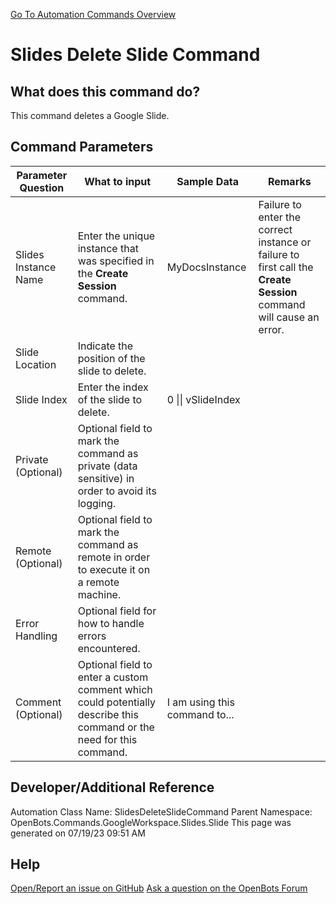 <!--TITLE: Slides Delete Slide Command -->
<!-- SUBTITLE: a command in the Google Workspace Commands\Slides\Slide group. -->
[Go To Automation Commands Overview](/automation-commands)


# Slides Delete Slide Command


## What does this command do?
This command deletes a Google Slide.


## Command Parameters
| Parameter Question   	| What to input  	|  Sample Data 	| Remarks  	|
| ---                    | ---               | ---           | ---       |
|Slides Instance Name|Enter the unique instance that was specified in the **Create Session** command.|MyDocsInstance|Failure to enter the correct instance or failure to first call the **Create Session** command will cause an error.|
|Slide Location|Indicate the position of the slide to delete.|||
|Slide Index|Enter the index of the slide to delete.|0 \|\| vSlideIndex||
|Private (Optional)|Optional field to mark the command as private (data sensitive) in order to avoid its logging.|||
|Remote (Optional)|Optional field to mark the command as remote in order to execute it on a remote machine.|||
|Error Handling|Optional field for how to handle errors encountered.|||
|Comment (Optional)|Optional field to enter a custom comment which could potentially describe this command or the need for this command.|I am using this command to...||


## Developer/Additional Reference
Automation Class Name: SlidesDeleteSlideCommand
Parent Namespace: OpenBots.Commands.GoogleWorkspace.Slides.Slide
This page was generated on 07/19/23 09:51 AM


## Help
[Open/Report an issue on GitHub](https://github.com/OpenBotsAI/OpenBots.Studio/issues/new)
[Ask a question on the OpenBots Forum](https://openbots.ai/forums/)
